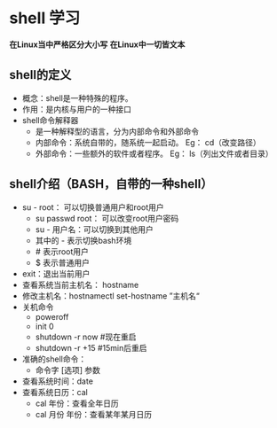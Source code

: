 # shell 学习
**在Linux当中严格区分大小写** 
 **在Linux中一切皆文本**
## shell的定义
- 概念：shell是一种特殊的程序。
- 作用：是内核与用户的一种接口
- shell命令解释器
    - 是一种解释型的语言，分为内部命令和外部命令
    - 内部命令：系统自带的，随系统一起启动。    Eg： cd（改变路径）
    - 外部命令：一些额外的软件或者程序。    Eg： ls（列出文件或者目录）   
## shell介绍（BASH，自带的一种shell）
- su - root： 可以切换普通用户和root用户
    - su passwd root： 可以改变root用户密码
    - su - 用户名：可以切换到其他用户
    - 其中的 - 表示切换bash环境
    - \# 表示root用户
    - $ 表示普通用户
- exit：退出当前用户
- 查看系统当前主机名： hostname
- 修改主机名：hostnamectl set-hostname ”主机名“
- 关机命令
    - poweroff
    - init 0
    - shutdown -r now #现在重启
    - shutdown -r +15 #15min后重启
- 准确的shell命令：
    - 命令字 [选项] 参数
- 查看系统时间：date
- 查看系统日历：cal
    - cal 年份：查看全年日历
    - cal 月份 年份：查看某年某月日历























